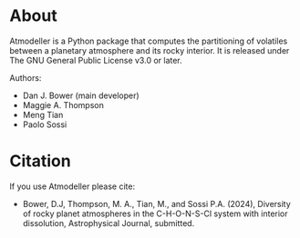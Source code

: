 # About
Atmodeller is a Python package that computes the partitioning of volatiles between a planetary atmosphere and its rocky interior. It is released under The GNU General Public License v3.0 or later.

Authors:

- Dan J. Bower (main developer)
- Maggie A. Thompson
- Meng Tian
- Paolo Sossi

# Citation

If you use Atmodeller please cite:

- Bower, D.J, Thompson, M. A., Tian, M., and Sossi P.A. (2024), Diversity of rocky planet atmospheres in the C-H-O-N-S-Cl system with interior dissolution, Astrophysical Journal, submitted.
